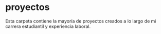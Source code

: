 # proyectos
Esta carpeta contiene la mayoría de proyectos creados a lo largo de mi carrera estudiantil y experiencia laboral.
